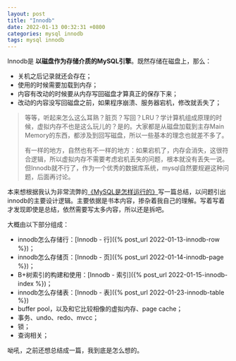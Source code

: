```yaml
---
layout: post
title: "Innodb"
date: 2022-01-13 00:32:31 +0800
categories: mysql innodb
tags: mysql innodb
---
```


Innodb是 **以磁盘作为存储介质的MySQL引擎**。既然存储在磁盘上，那么：
- 关机之后记录就还会存在；
- 使用的时候需要加载到内存；
- 内容有改动的时候要从内存写回磁盘才算真正的保存下来；
- 改动的内容没写回磁盘之前，如果程序崩溃、服务器宕机，修改就丢失了；

> 等等，听起来怎么这么耳熟？脏页？写回？LRU？学计算机组成原理的时候，虚拟内存不也是这么玩儿的？是的。大家都是从磁盘加载到主存Main Memory的东西，都涉及到回写磁盘，所以一些基本的理念也就差不多了。
> 
> 有一样的地方，自然也有不一样的地方：如果宕机了，内存会消失，这很符合逻辑，所以虚拟内存不需要考虑宕机丢失的问题，根本就没有丢失一说。但Innodb就不行了，作为一个优秀的数据库系统，mysql自然要规避这种问题，后面再讨论。

本来想根据我认为非常流弊的[《MySQL是怎样运行的》](https://book.douban.com/subject/35231266/)写一篇总结，以问题引出innodb的主要设计逻辑。主要依据是书本内容，掺杂着我自己的理解。写着写着才发现即使是总结，依然需要写太多内容，所以还是拆吧。

大概由以下部分组成：
- innodb怎么存储行：[Innodb - 行]({% post_url 2022-01-13-innodb-row %})；
- innodb怎么存储页：[Innodb - 页]({% post_url 2022-01-14-innodb-page %})；
- B+树索引的构建和使用：[Innodb - 索引]({% post_url 2022-01-15-innodb-index %})；
- innodb怎么存储表：[Innodb - 表]({% post_url 2022-01-23-innodb-table %})
- buffer pool，以及和它比较相像的虚拟内存、page cache；
- 事务、undo、redo、mvcc；
- 锁；
- 查询相关；

呦吼，之前还想总结成一篇，我到底是怎么想的。

